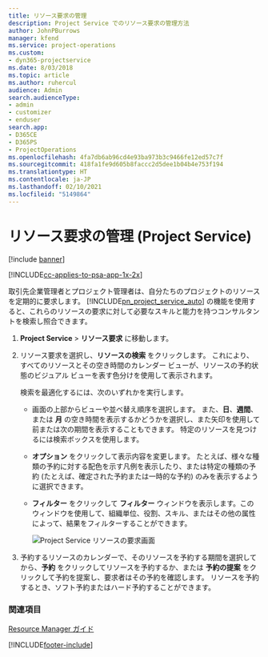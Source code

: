 ```yaml
---
title: リソース要求の管理
description: Project Service でのリソース要求の管理方法
author: JohnPBurrows
manager: kfend
ms.service: project-operations
ms.custom:
- dyn365-projectservice
ms.date: 8/03/2018
ms.topic: article
ms.author: ruhercul
audience: Admin
search.audienceType:
- admin
- customizer
- enduser
search.app:
- D365CE
- D365PS
- ProjectOperations
ms.openlocfilehash: 4fa7db6ab96cd4e93ba973b3c9466fe12ed57c7f
ms.sourcegitcommit: 418fa1fe9d605b8faccc2d5dee1b04b4e753f194
ms.translationtype: HT
ms.contentlocale: ja-JP
ms.lasthandoff: 02/10/2021
ms.locfileid: "5149864"
---
```

# <a name="manage-resource-requests-project-service"></a>リソース要求の管理 (Project Service)

[!include [banner](../includes/psa-now-project-operations.md)]

[!INCLUDE[cc-applies-to-psa-app-1x-2x](../includes/cc-applies-to-psa-app-1x-2x.md)]

取引先企業管理者とプロジェクト管理者は、自分たちのプロジェクトのリソースを定期的に要求します。 [!INCLUDE[pn_project_service_auto](../includes/pn-project-service-auto.md)] の機能を使用すると、これらのリソースの要求に対して必要なスキルと能力を持つコンサルタントを検索し照合できます。  
  
1. **Project Service** > **リソース要求** に移動します。  
  
2. リソース要求を選択し、**リソースの検索** をクリックします。 これにより、すべてのリソースとその空き時間のカレンダー ビューが、リソースの予約状態のビジュアル ビューを表す色分けを使用して表示されます。  
  
    検索を最適化するには、次のいずれかを実行します。  
  
   -   画面の上部からビューや並べ替え順序を選択します。 また、**日**、**週間**、または **月** の空き時間を表示するかどうかを選択し、また矢印を使用して前または次の期間を表示することもできます。 特定のリソースを見つけるには検索ボックスを使用します。  
  
   -   **オプション** をクリックして表示内容を変更します。 たとえば、様々な種類の予約に対する配色を示す凡例を表示したり、または特定の種類の予約 (たとえば、確定された予約または一時的な予約) のみを表示するように選択できます。  
  
   -   **フィルター** をクリックして **フィルター** ウィンドウを表示します。このウィンドウを使用して、組織単位、役割、スキル、またはその他の属性によって、結果をフィルターすることができます。  
  
       ![Project Service リソースの要求画面](../psa/media/project-service-resource-request-screen.png "Project Service リソースの要求画面")  
  
3. 予約するリソースのカレンダーで、そのリソースを予約する期間を選択してから、**予約** をクリックしてリソースを予約するか、または **予約の提案** をクリックして予約を提案し、要求者はその予約を確認します。 リソースを予約するとき、ソフト予約またはハード予約することができます。  
  
### <a name="see-also"></a>関連項目  
 [Resource Manager ガイド](../psa/resource-manager-guide.md)


[!INCLUDE[footer-include](../includes/footer-banner.md)]